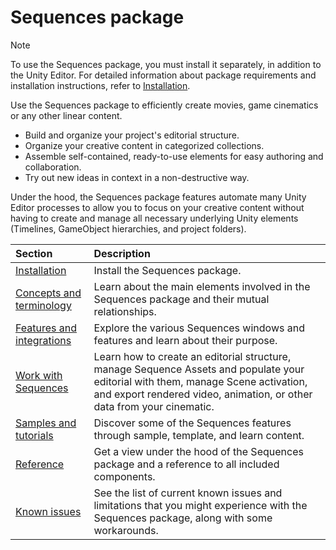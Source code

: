 # Sequences package

>[!NOTE]
>To use the Sequences package, you must install it separately, in addition to the Unity Editor. For detailed information about package requirements and installation instructions, refer to [Installation](installation.md).

Use the Sequences package to efficiently create movies, game cinematics or any other linear content.

* Build and organize your project's editorial structure.
* Organize your creative content in categorized collections.
* Assemble self-contained, ready-to-use elements for easy authoring and collaboration.
* Try out new ideas in context in a non-destructive way.

Under the hood, the Sequences package features automate many Unity Editor processes to allow you to focus on your creative content without having to create and manage all necessary underlying Unity elements (Timelines, GameObject hierarchies, and project folders).

| Section | Description |
| :--- | :--- |
| [Installation](installation.md) | Install the Sequences package. |
| [Concepts and terminology](concepts.md) | Learn about the main elements involved in the Sequences package and their mutual relationships. |
| [Features and integrations](features.md) | Explore the various Sequences windows and features and learn about their purpose. |
| [Work with Sequences](work-with-sequences.md) | Learn how to create an editorial structure, manage Sequence Assets and populate your editorial with them, manage Scene activation, and export rendered video, animation, or other data from your cinematic. |
| [Samples and tutorials](samples.md) | Discover some of the Sequences features through sample, template, and learn content. |
| [Reference](reference.md) | Get a view under the hood of the Sequences package and a reference to all included components. |
| [Known issues](known-issues.md) | See the list of current known issues and limitations that you might experience with the Sequences package, along with some workarounds. |
